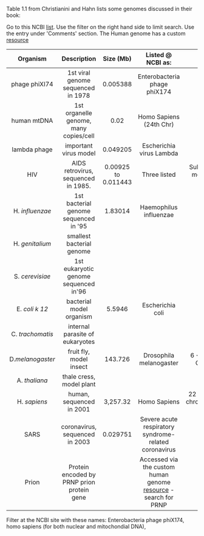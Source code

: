 Table 1.1 from Christianini and Hahn lists some genomes discussed in their book:

Go to this NCBI [list](https://www.ncbi.nlm.nih.gov/genome/browse/#!/overview/). Use the filter on the right hand side to limit search. Use the entry under 'Comments' section. The Human genome has a custom [resource](https://www.ncbi.nlm.nih.gov/projects/genome/guide/human/index.shtml) 

| Organism      |Description                          |Size (Mb)        |Listed @ NCBI as: | Comments |                                    
|:-------------:|:-----------------------------------:|:-----------:|:-------------------:|:----------:|
|phage phiXI74  |1st viral genome sequenced in 1978   |  0.005388           | Enterobacteria phage phiX174
|human mtDNA    |1st organelle genome, many copies/cell |0.02             | Homo Sapiens (24th Chr)|  Application -Phylogeny|
|lambda phage   |important virus model               |  0.049205           | Escherichia virus Lambda |
|HIV            |AIDS retrovirus, sequenced in 1985.  |  0.00925 to 0.011443           |Three listed| Subject of a recent movie: Bohemian Rhapsody
|H. *influenzae* |1st bacterial genome sequenced in '95| 1.83014     |	Haemophilus influenzae
|H. *genitalium*|smallest bacterial genome            |
|S. *cerevisiae*|1st eukaryotic genome sequenced in'96|
|E. *coli k 12*  | bacterial model organism            | 5.5946     |	Escherichia coli
C. *trachomatis*|internal parasite of eukaryotes      |
|D.*melanogaster*| fruit fly, model insect            |  143.726         |Drosophila melanogaster | 6 + 2 sex + 1 Mito Chromosomes
A. *thaliana*   |thale cress, model plant
H. *sapiens*    |human, sequenced in 2001 |3,257.32 | Homo Sapiens | 22 + 2 sex + 1 Mito chromosomes.[Useful link](https://www.ncbi.nlm.nih.gov/genome/51)||
SARS            |coronavirus, sequenced in 2003       | 0.029751  |Severe acute respiratory syndrome-related coronavirus||
Prion| Protein encoded by PRNP prion protein gene | | Accessed via the custom human genome [resource](https://www.ncbi.nlm.nih.gov/projects/genome/guide/human/index.shtml) - search for PRNP

Filter at the NCBI site with these names: Enterobacteria phage phiX174, homo sapiens (for both nuclear and mitochondial DNA), 
